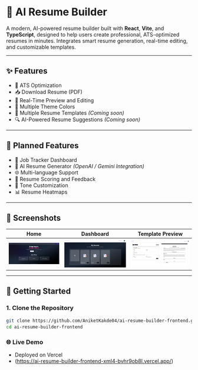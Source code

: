 # 🧠 AI Resume Builder

A modern, AI-powered resume builder built with **React**, **Vite**, and **TypeScript**, designed to help users create professional, ATS-optimized resumes in minutes. Integrates smart resume generation, real-time editing, and customizable templates.

---

## ✨ Features

- 📄 ATS Optimization  
- 📥 Download Resume (PDF)  
- 📝 Real-Time Preview and Editing  
- 🌈 Multiple Theme Colors  
- 🎨 Multiple Resume Templates *(Coming soon)*  
- 🔍 AI-Powered Resume Suggestions *(Coming soon)*  

---

## 🔮 Planned Features

- 💼 Job Tracker Dashboard  
- 🧠 AI Resume Generator *(OpenAI / Gemini Integration)*  
- 🌐 Multi-language Support  
- 🎯 Resume Scoring and Feedback  
- 💬 Tone Customization  
- 📊 Resume Heatmaps  

---

## 📸 Screenshots

| Home | Dashboard | Template Preview |
|------|-----------|------------------|
| ![Home](public/screenshots/homepage.png) | ![Dashboard](public/screenshots/dashboard.png) | ![Template](public/screenshots/preview.png) |

---

## 🚀 Getting Started

### 1. Clone the Repository

```bash
git clone https://github.com/AniketKakde04/ai-resume-builder-frontend.git
cd ai-resume-builder-frontend
```
### 🌐 Live Demo
- Deployed on Vercel
- (https://ai-resume-builder-frontend-xml4-bvhr9ob8l.vercel.app/)

